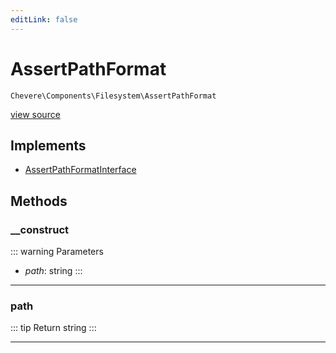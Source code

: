 ```yaml
---
editLink: false
---
```


# AssertPathFormat

`Chevere\Components\Filesystem\AssertPathFormat`

[view source](https://github.com/chevere/chevere/blob/main/src/Chevere/Components/Filesystem/AssertPathFormat.php)

## Implements

- [AssertPathFormatInterface](../../Interfaces/Filesystem/AssertPathFormatInterface.md)

## Methods

### __construct

::: warning Parameters
- *path*: string
:::

---

### path

::: tip Return
string
:::

---

